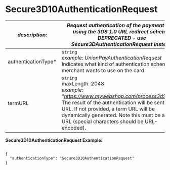 
# Secure3D10AuthenticationRequest

| *description*: | *Request authentication of the payment card using the 3DS 1.0 URL redirect scheme. DEPRECATED - use Secure3DAuthenticationRequest instead*| 
|----|----|
| authenticationType* |  ``` string ```  <br/>  *example: UnionPayAuthenticationRequest*  <br/> Indicates what kind of authentication scheme the merchant wants to use on the card.|
| termURL |  ``` string ```   <br/> maxLength: 2048  <br/> *example: "https://www.mywebshop.com/process3dSecure"*  <br/> The result of the authentication will be sent to this URL. If not provided, a term URL will be dynamically generated. Note this must be a valid URL (special characters should be URL-encoded).|


**Secure3D10AuthenticationRequest Example:**

```{r}

{
  "authenticationType": "Secure3D10AuthenticationRequest"
}
```  

